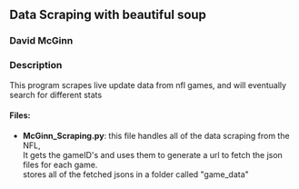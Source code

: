 ## Data Scraping with beautiful soup
### David McGinn

### Description

This program scrapes live update data from nfl games, and will eventually search for different stats

#### Files:
  * **McGinn_Scraping.py**: this file handles all of the data scraping from the NFL,<br>
                           It gets the gameID's and uses them to generate a url to fetch the json files for each game.<br>
                           stores all of the fetched jsons in a folder called "game_data"
